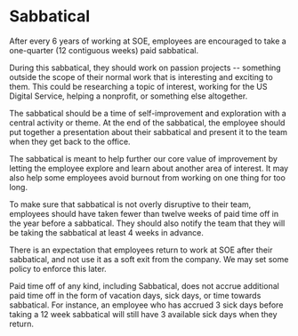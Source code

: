 # Sabbatical

After every 6 years of working at SOE, employees are encouraged to take a one-quarter (12 contiguous weeks) paid sabbatical.

During this sabbatical, they should work on passion projects -- something outside the scope of their normal work that is interesting and exciting to them. This could be researching a topic of interest, working for the US Digital Service, helping a nonprofit, or something else altogether.

The sabbatical should be a time of self-improvement and exploration with a central activity or theme. At the end of the sabbatical, the employee should put together a presentation about their sabbatical and present it to the team when they get back to the office.  

The sabbatical is meant to help further our core value of improvement by letting the employee explore and learn about another area of interest. It may also help some employees avoid burnout from working on one thing for too long.

To make sure that sabbatical is not overly disruptive to their team, employees should have taken fewer than twelve weeks of paid time off in the year before a sabbatical. They should also notify the team that they will be taking the sabbatical at least 4 weeks in advance.

There is an expectation that employees return to work at SOE after their sabbatical, and not use it as a soft exit from the company. We may set some policy to enforce this later.

Paid time off of any kind, including Sabbatical, does not accrue additional paid time off in the form of vacation days, sick days, or time towards sabbatical. For instance, an employee who has accrued 3 sick days before taking a 12 week sabbatical will still have 3 available sick days when they return.
